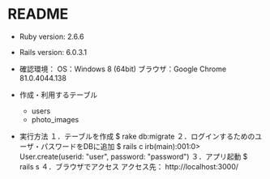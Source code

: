 # README

* Ruby version: 2.6.6
* Rails version: 6.0.3.1
* 確認環境：
     OS：Windows 8 (64bit)
     ブラウザ：Google Chrome 81.0.4044.138

* 作成・利用するテーブル
   * users
   * photo_images

* 実行方法
   １．テーブルを作成
       $ rake db:migrate
   ２．ログインするためのユーザ・パスワードをDBに追加
       $ rails c
       irb(main):001:0> User.create(userid: "user", password: "password")
   ３．アプリ起動
       $ rails s
   ４．ブラウザでアクセス
       アクセス先： http://localhost:3000/
